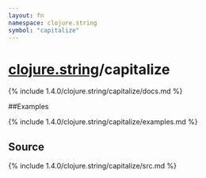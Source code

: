```yaml
---
layout: fn
namespace: clojure.string
symbol: "capitalize"
---
```


# [clojure.string](../)/capitalize

{% include 1.4.0/clojure.string/capitalize/docs.md %}

##Examples

{% include 1.4.0/clojure.string/capitalize/examples.md %}
## Source
{% include 1.4.0/clojure.string/capitalize/src.md %}

